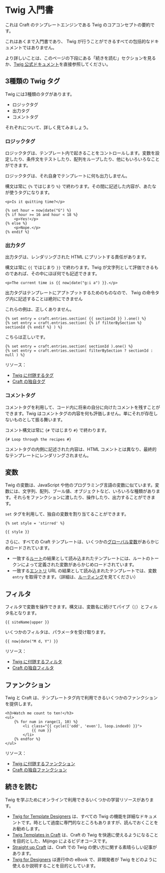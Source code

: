 # Twig 入門書

これは Craft のテンプレートエンジンである Twig のコアコンセプトの要約です。

これはあくまで入門書であり、 Twig が行うことができるすべての包括的なドキュメントではありません。

より詳しいことは、このページの下段にある「続きを読む」セクションを見るか、[Twig 公式ドキュメント](https://twig.symfony.com/doc/templates.html)を直接参照してください。

## 3種類の Twig タグ

Twig には3種類のタグがあります。

* ロジックタグ
* 出力タグ
* コメントタグ

それぞれについて、詳しく見てみましょう。

### ロジックタグ

ロジックタグは、テンプレート内で起きることをコントロールします。変数を設定したり、条件文をテストしたり、配列をループしたり、他にもいろいろなことができます。

ロジックタグは、それ自身でテンプレートに何も出力しません。

構文は常に `{%` ではじまり `%}` で終わります。その間に記述した内容が、あたなが使うタグになります。

```twig
<p>Is it quitting time?</p>

{% set hour = now|date("G") %}
{% if hour >= 16 and hour < 18 %}
    <p>Yes!</p>
{% else %}
    <p>Nope.</p>
{% endif %}
```

### 出力タグ

出力タグは、レンダリングされた HTML にプリントする責任があります。

構文は常に `{{` ではじまり `}}` で終わります。Twig が文字列として評価できるものであれば、その中にほぼ何でも記述できます。

```twig
<p>The current time is {{ now|date("g:i a") }}.</p>
```

出力タグはテンプレートにアプトプットするためのものなので、 Twig の命令タグ内に記述することは絶対にできません

これらの例は、正しくありません。

```twig
{% set entry = craft.entries.section( {{ sectionId }} ).one() %}
{% set entry = craft.entries.section( {% if filterBySection %} sectionId {% endif %} ) %}
```

こちらは正しいです。

```twig
{% set entry = craft.entries.section( sectionId ).one() %}
{% set entry = craft.entries.section( filterBySection ? sectionId : null ) %}
```

リソース：

* [Twig に付随するタグ](https://twig.symfony.com/doc/tags/index.html)
* [Craft の独自タグ](tags.md)


### コメントタグ

コメントタグを利用して、コード内に将来の自分に向けたコメントを残すことができます。Twig はコメントタグの内容を何も評価しません。単にそれが存在しないものとして振る舞います。

コメント構文は常に `{#` ではじまり `#}` で終わります。

```twig
{# Loop through the recipes #}
```

コメントタグの内側に記述された内容は、HTML コメントとは異なり、最終的なテンプレートにレンダリングされません。

## 変数

Twig の変数は、JavaScript や他のプログラミング言語の変数に似ています。変数には、文字列、配列、ブール値、オブジェクトなど、いろいろな種類があります。それらをファンクションに渡したり、操作したり、出力することができます。

`set` タグを利用して、独自の変数を割り当てることができます。

```twig
{% set style = 'stirred' %}

{{ style }}
```

さらに、すべての Craft テンプレートは、いくつかの[グローバル変数](global-variables.md)があらかじめロードされています。

* 一致する[ルート](../routing.md#dynamic-routes)の結果として読み込まれたテンプレートには、ルートのトークンによって定義された変数があらかじめロードされています。
* 一致する[エントリ](../sections-and-entries.md) URL の結果として読み込まれたテンプレートでは、変数 `entry` を取得できます。（詳細は、[ルーティング](../routing.md)を見てください）


## フィルタ

フィルタで変数を操作できます。構文は、変数名に続けてパイプ（`|`）とフィルタ名となります。

```twig
{{ siteName|upper }}
```

いくつかのフィルタは、パラメータを受け取ります。

```twig
{{ now|date("M d, Y") }}
```

リソース：

* [Twig に付随するフィルタ](https://twig.symfony.com/doc/filters/index.html)
* [Craft の独自フィルタ](filters.md)


## ファンクション

Twig と Craft は、テンプレートタグ内で利用できるいくつかのファンクションを提供します。

```twig
<h3>Watch me count to ten!</h3>
<ul>
    {% for num in range(1, 10) %}
        <li class="{{ cycle(['odd', 'even'], loop.index0) }}">
            {{ num }}
        </li>
    {% endfor %}
</ul>
```

リソース：

* [Twig に付随するファンクション](https://twig.symfony.com/doc/functions/index.html)
* [Craft の独自ファンクション](functions.md)


## 続きを読む

Twig を学ぶためにオンラインで利用できるいくつかの学習リソースがあります。

* [Twig for Template Designers](https://twig.symfony.com/doc/templates.html) は、すべての Twig の機能を詳細なドキュメントです。時として過度に専門的なところもありますが、読んでおくことをお勧めします。
* [Twig Templates in Craft](https://mijingo.com/products/screencasts/twig-templates-in-craft/) は、Craft の Twig を快適に使えるようになることを目的とした、Mijingo によるビデオコースです。
* [Straight up Craft](https://straightupcraft.com/twig-templating) は、Craft での Twig の使い方に関する素晴らしい記事があります。
* [Twig for Designers](https://github.com/brandonkelly/TwigForDesigners) は進行中の eBook で、非開発者が Twig をどのように使えるか説明することを目的としています。
